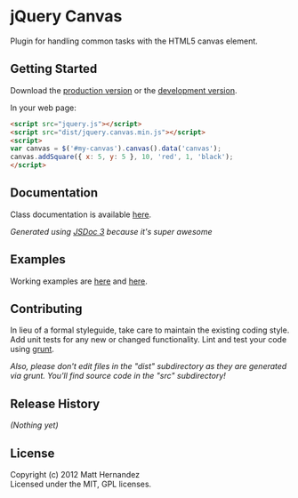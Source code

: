 # jQuery Canvas

Plugin for handling common tasks with the HTML5 canvas element.

## Getting Started
Download the [production version][min] or the [development version][max].

[min]: https://raw.github.com/fiveisprime/jquery.canvas/master/dist/jquery.canvas.min.js
[max]: https://raw.github.com/fiveisprime/jquery.canvas/master/dist/jquery.canvas.js

In your web page:

```html
<script src="jquery.js"></script>
<script src="dist/jquery.canvas.min.js"></script>
<script>
var canvas = $('#my-canvas').canvas().data('canvas');
canvas.addSquare({ x: 5, y: 5 }, 10, 'red', 1, 'black');
</script>
```

## Documentation
Class documentation is available [here](http://fiveisprime.github.com/jquery.canvas/docs/).

_Generated using [JSDoc 3](https://github.com/jsdoc3/jsdoc) because it's super awesome_

## Examples
Working examples are [here](http://fiveisprime.github.com/jquery.canvas) and [here](http://fiveisprime.github.com/jquery.canvas/fixed-anim.html).

## Contributing
In lieu of a formal styleguide, take care to maintain the existing coding style. Add unit tests for any new or changed functionality. Lint and test your code using [grunt](https://github.com/cowboy/grunt).

_Also, please don't edit files in the "dist" subdirectory as they are generated via grunt. You'll find source code in the "src" subdirectory!_

## Release History
_(Nothing yet)_

## License
Copyright (c) 2012 Matt Hernandez  
Licensed under the MIT, GPL licenses.
